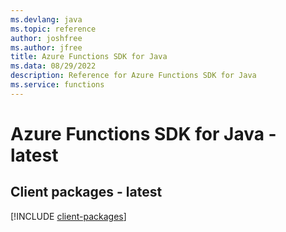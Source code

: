 ```yaml
---
ms.devlang: java
ms.topic: reference
author: joshfree
ms.author: jfree
title: Azure Functions SDK for Java
ms.data: 08/29/2022
description: Reference for Azure Functions SDK for Java
ms.service: functions
---
```

# Azure Functions SDK for Java - latest

## Client packages - latest
[!INCLUDE [client-packages](functions-client-index.md)]